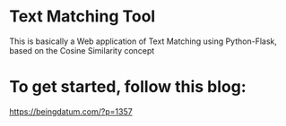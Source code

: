 # Text Matching Tool

This is basically a Web application of Text Matching using Python-Flask, based on the Cosine Similarity concept


# To get started, follow this blog:

https://beingdatum.com/?p=1357
